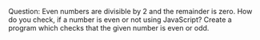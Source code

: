 Question: Even numbers are divisible by 2 and the remainder is zero.
How do you check, if a number is even or not using JavaScript?
Create a program which checks that the given number is even or odd.
